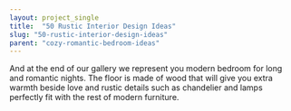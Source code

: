 ```yaml
---
layout: project_single
title:  "50 Rustic Interior Design Ideas"
slug: "50-rustic-interior-design-ideas"
parent: "cozy-romantic-bedroom-ideas"
---
```

And at the end of our gallery we represent you modern bedroom for long and romantic nights. The floor is made of wood that will give you extra warmth beside love and rustic details such as chandelier and lamps perfectly fit with the rest of modern furniture.